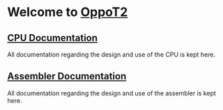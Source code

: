 # Welcome to [OppoT2](https://github.com/ZacheryCalahan/OppoT2)

## [CPU Documentation](cpu/index.md)
All documentation regarding the design and use of the CPU is kept here.

## [Assembler Documentation](asm/index.md)
All documentation regarding the design and use of the assembler is kept here.

